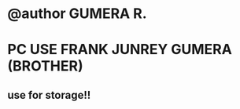 <h1>@author GUMERA R.<br></h1>
<h1>PC USE FRANK JUNREY GUMERA (BROTHER)</h1>

<h2>use for storage!!</h2>
